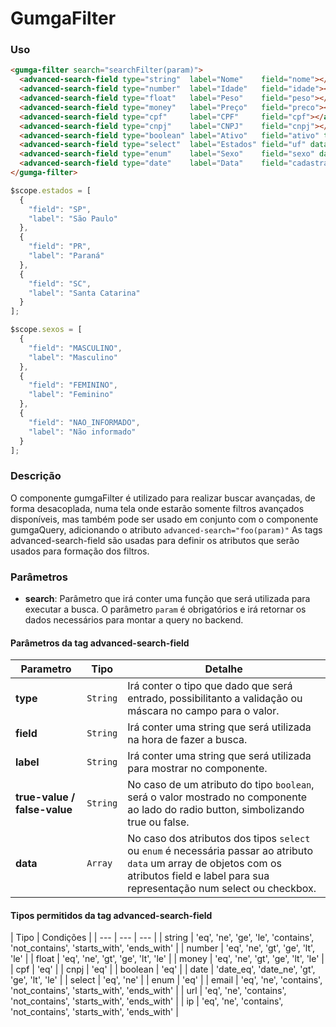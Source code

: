 # GumgaFilter

### Uso

```html
<gumga-filter search="searchFilter(param)">
  <advanced-search-field type="string"  label="Nome"    field="nome"></advanced-search-field>
  <advanced-search-field type="number"  label="Idade"   field="idade"></advanced-search-field>
  <advanced-search-field type="float"   label="Peso"    field="peso"></advanced-search-field>
  <advanced-search-field type="money"   label="Preço"   field="preco"></advanced-search-field>
  <advanced-search-field type="cpf"     label="CPF"     field="cpf"></advanced-search-field>
  <advanced-search-field type="cnpj"    label="CNPJ"    field="cnpj"></advanced-search-field>
  <advanced-search-field type="boolean" label="Ativo"   field="ativo" true-label="True" false-label="False"></advanced-search-field>
  <advanced-search-field type="select"  label="Estados" field="uf" data="estados"></advanced-search-field>
  <advanced-search-field type="enum"    label="Sexo"    field="sexo" data="sexos"></advanced-search-field>
  <advanced-search-field type="date"    label="Data"    field="cadastrado_em"></advanced-search-field>
</gumga-filter>
```

```javascript
$scope.estados = [
  {
    "field": "SP",
    "label": "São Paulo"
  },
  {
    "field": "PR",
    "label": "Paraná"
  },
  {
    "field": "SC",
    "label": "Santa Catarina"
  }
];

$scope.sexos = [
  {
    "field": "MASCULINO",
    "label": "Masculino"
  },
  {
    "field": "FEMININO",
    "label": "Feminino"
  },
  {
    "field": "NAO_INFORMADO",
    "label": "Não informado"
  }
];

```
### Descrição
O componente gumgaFilter é utilizado para realizar buscar avançadas, de forma desacoplada, numa tela onde estarão somente filtros avançados disponíveis, mas também pode ser usado em conjunto com o componente gumgaQuery, adicionando o atributo `advanced-search="foo(param)"`
As tags advanced-search-field são usadas para definir os atributos que serão usados para formação dos filtros.


### Parâmetros

- **search**: Parâmetro que irá conter uma função que será utilizada para executar a busca. O parâmetro `param` é obrigatórios e irá retornar os dados necessários para montar a query no backend.

#### Parâmetros da tag advanced-search-field

| Parametro | Tipo | Detalhe |
| --- | --- | --- |
| **type** | `String` | Irá conter o tipo que dado que será entrado, possibilitanto a validação ou máscara no campo para o valor. |
| **field** | `String` | Irá conter uma string que será utilizada na hora de fazer a busca. |
| **label** | `String` | Irá conter uma string que será utilizada para mostrar no componente. |
| **true-value / false-value** | `String` | No caso de um atributo do tipo `boolean`, será o valor mostrado no componente ao lado do radio button, simbolizando true ou false. |
| **data** | `Array` | No caso dos atributos dos tipos `select` ou `enum` é necessária passar ao atributo `data` um array de objetos com os atributos field e label para sua representação num select ou checkbox. |

#### Tipos permitidos da tag advanced-search-field

| Tipo | Condições | 
| --- | --- | --- |
| string | 'eq', 'ne', 'ge', 'le', 'contains', 'not_contains', 'starts_with', 'ends_with' |
| number | 'eq', 'ne', 'gt', 'ge', 'lt', 'le' |
| float | 'eq', 'ne', 'gt', 'ge', 'lt', 'le' |
| money | 'eq', 'ne', 'gt', 'ge', 'lt', 'le' |
| cpf | 'eq' |
| cnpj | 'eq' |
| boolean | 'eq' |
| date | 'date_eq', 'date_ne', 'gt', 'ge', 'lt', 'le' |
| select | 'eq', 'ne' |
| enum | 'eq' |
| email | 'eq', 'ne', 'contains', 'not_contains', 'starts_with', 'ends_with' |
| url | 'eq', 'ne', 'contains', 'not_contains', 'starts_with', 'ends_with' |
| ip | 'eq', 'ne', 'contains', 'not_contains', 'starts_with', 'ends_with' |
